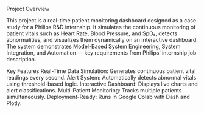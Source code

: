 Project Overview

This project is a real-time patient monitoring dashboard designed as a case study for a Philips R&D internship. It simulates the continuous monitoring of patient vitals such as Heart Rate, Blood Pressure, and SpO₂, detects abnormalities, and visualizes them dynamically on an interactive dashboard.
The system demonstrates Model-Based System Engineering, System Integration, and Automation — key requirements from Philips’ internship job description.

Key Features
Real-Time Data Simulation: Generates continuous patient vital readings every second.
Alert System: Automatically detects abnormal vitals using threshold-based logic.
Interactive Dashboard: Displays live charts and alert classifications.
Multi-Patient Monitoring: Tracks multiple patients simultaneously.
Deployment-Ready: Runs in Google Colab with Dash and Plotly.
